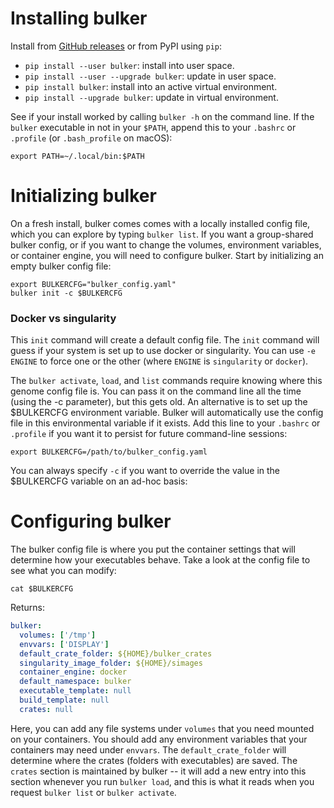 # Installing bulker

Install from [GitHub releases](https://github.com/databio/bulker/releases) or from PyPI using `pip`:

- `pip install --user bulker`: install into user space.
- `pip install --user --upgrade bulker`: update in user space.
- `pip install bulker`: install into an active virtual environment.
- `pip install --upgrade bulker`: update in virtual environment.

See if your install worked by calling `bulker -h` on the command line. If the `bulker` executable in not in your `$PATH`, append this to your `.bashrc` or `.profile` (or `.bash_profile` on macOS):

```{console}
export PATH=~/.local/bin:$PATH
```

# Initializing bulker

On a fresh install, bulker comes comes with a locally installed config file, which you can explore by typing `bulker list`. If you want a group-shared bulker config, or if you want to change the volumes, environment variables, or container engine, you will need to configure bulker. Start by initializing an empty bulker config file:

```{console}
export BULKERCFG="bulker_config.yaml"
bulker init -c $BULKERCFG
```

### Docker vs singularity 

This `init` command will create a default config file. The `init` command will guess if your system is set up to use docker or singularity. You can use `-e ENGINE` to force one or the other (where `ENGINE` is `singularity` or `docker`).

The `bulker activate`, `load`, and `list` commands require knowing where this genome config file is. You can pass it on the command line all the time (using the -c parameter), but this gets old. An alternative is to set up the $BULKERCFG environment variable. Bulker will automatically use the config file in this environmental variable if it exists. Add this line to your `.bashrc` or `.profile` if you want it to persist for future command-line sessions:

```{console}
export BULKERCFG=/path/to/bulker_config.yaml
```

 You can always specify `-c` if you want to override the value in the $BULKERCFG variable on an ad-hoc basis:

# Configuring bulker

The bulker config file is where you put the container settings that will determine how your executables behave. Take a look at the config file to see what you can modify:

```console
cat $BULKERCFG
```

Returns:

```yaml
bulker:
  volumes: ['/tmp']
  envvars: ['DISPLAY']
  default_crate_folder: ${HOME}/bulker_crates
  singularity_image_folder: ${HOME}/simages
  container_engine: docker
  default_namespace: bulker
  executable_template: null
  build_template: null
  crates: null
```

Here, you can add any file systems under `volumes` that you need mounted on your containers. You should add any environment variables that your containers may need under `envvars`. The `default_crate_folder` will determine where the crates (folders with executables) are saved. The `crates` section is maintained by bulker -- it will add a new entry into this section whenever you run `bulker load`, and this is what it reads when you request `bulker list` or `bulker activate`.

